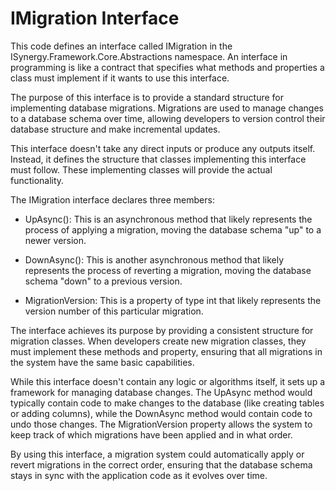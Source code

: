 # IMigration Interface

This code defines an interface called IMigration in the ISynergy.Framework.Core.Abstractions namespace. An interface in programming is like a contract that specifies what methods and properties a class must implement if it wants to use this interface.

The purpose of this interface is to provide a standard structure for implementing database migrations. Migrations are used to manage changes to a database schema over time, allowing developers to version control their database structure and make incremental updates.

This interface doesn't take any direct inputs or produce any outputs itself. Instead, it defines the structure that classes implementing this interface must follow. These implementing classes will provide the actual functionality.

The IMigration interface declares three members:

- UpAsync(): This is an asynchronous method that likely represents the process of applying a migration, moving the database schema "up" to a newer version.

- DownAsync(): This is another asynchronous method that likely represents the process of reverting a migration, moving the database schema "down" to a previous version.

- MigrationVersion: This is a property of type int that likely represents the version number of this particular migration.

The interface achieves its purpose by providing a consistent structure for migration classes. When developers create new migration classes, they must implement these methods and property, ensuring that all migrations in the system have the same basic capabilities.

While this interface doesn't contain any logic or algorithms itself, it sets up a framework for managing database changes. The UpAsync method would typically contain code to make changes to the database (like creating tables or adding columns), while the DownAsync method would contain code to undo those changes. The MigrationVersion property allows the system to keep track of which migrations have been applied and in what order.

By using this interface, a migration system could automatically apply or revert migrations in the correct order, ensuring that the database schema stays in sync with the application code as it evolves over time.